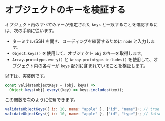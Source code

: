 # オブジェクトのキーを検証する

オブジェクト内のすべてのキーが指定された `keys` と一致することを確認するには、次の手順に従います。

- ターミナル/SSH を開き、コーディングを練習するために `node` と入力します。
- `Object.keys()` を使用して、オブジェクト `obj` のキーを取得します。
- `Array.prototype.every()` と `Array.prototype.includes()` を使用して、オブジェクト内の各キーが `keys` 配列に含まれていることを検証します。

以下は、実装例です。

```js
const validateObjectKeys = (obj, keys) =>
  Object.keys(obj).every((key) => keys.includes(key));
```

この関数を次のように使用できます。

```js
validateObjectKeys({ id: 10, name: "apple" }, ["id", "name"]); // true
validateObjectKeys({ id: 10, name: "apple" }, ["id", "type"]); // false
```
